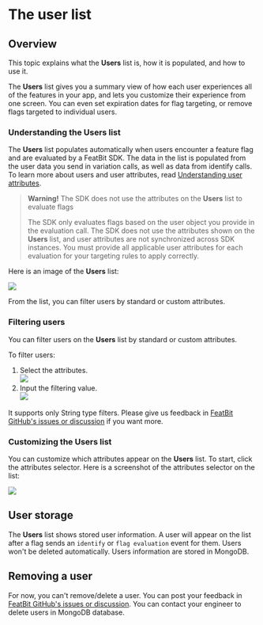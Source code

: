 # The user list

## Overview <a href="#overview" id="overview"></a>

This topic explains what the **Users** list is, how it is populated, and how to use it.

The **Users** list gives you a summary view of how each user experiences all of the features in your app, and lets you customize their experience from one screen. You can even set expiration dates for flag targeting, or remove flags targeted to individual users.

### Understanding the Users list <a href="#understanding-the-users-list" id="understanding-the-users-list"></a>

The **Users** list populates automatically when users encounter a feature flag and are evaluated by a FeatBit SDK. The data in the list is populated from the user data you send in variation calls, as well as data from identify calls. To learn more about users and user attributes, read [Understanding user attributes](https://docs.launchdarkly.com/home/users/attributes#understanding-user-attributes).

> **Warning!** The SDK does not use the attributes on the **Users** list to evaluate flags
>
> The SDK only evaluates flags based on the user object you provide in the evaluation call. The SDK does not use the attributes shown on the **Users** list, and user attributes are not synchronized across SDK instances. You must provide all applicable user attributes for each evaluation for your targeting rules to apply correctly.&#x20;

Here is an image of the **Users** list:

![](../feature-flags/assets/users-and-user-segments/the-user-list/001.webp)

From the list, you can filter users by standard or custom attributes.&#x20;

### Filtering users <a href="#filtering-users" id="filtering-users"></a>

You can filter users on the **Users** list by standard or custom attributes.

To filter users:

1. Select the attributes.\
![](../feature-flags/assets/users-and-user-segments/the-user-list/002.webp)
2. Input the filtering value.\
![](../feature-flags/assets/users-and-user-segments/the-user-list/003.webp)

It supports only String type filters. Please give us feedback in [FeatBit GitHub's issues or discussion](https://github.com/featbit/featbit) if you want more.

### Customizing the Users list <a href="#customizing-the-users-list" id="customizing-the-users-list"></a>

You can customize which attributes appear on the **Users** list. To start, click the attributes selector. Here is a screenshot of the attributes selector on the list:

![](../feature-flags/assets/users-and-user-segments/the-user-list/004.webp)

## User storage <a href="#user-storage" id="user-storage"></a>

The **Users** list shows stored user information. A user will appear on the list after a flag sends an `identify` or `flag evaluation` event for them. Users won't be deleted automatically. Users information are stored in MongoDB.&#x20;

## Removing a user <a href="#removing-a-user" id="removing-a-user"></a>

For now, you can't remove/delete a user. You can post your feedback in [FeatBit GitHub's issues or discussion](https://github.com/featbit/featbit). You can contact your engineer to delete users in MongoDB database.
